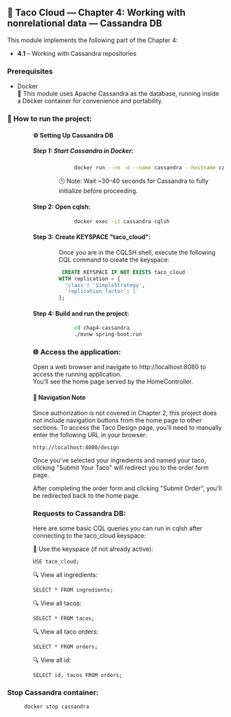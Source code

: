 ## 🌮 Taco Cloud — Chapter 4: Working with nonrelational data — Cassandra DB
This module implements the following part of the Chapter 4:
- **4.1** – Working with Cassandra repositories



### Prerequisites
- Docker
<br> 🧪 This module uses Apache Cassandra as the database, running inside a Docker container for convenience and portability.



### 🚀 How to run the project:
<div style="margin-left:60px">

#### ⚙️ Setting Up Cassandra DB

##### Step 1: Start Cassandra in Docker:
<div style="margin-left:60px">

```bash
     docker run --rm -d --name cassandra --hostname cassandra -p 9042:9042 cassandra
```
🕒 Note: Wait ~30–40 seconds for Cassandra to fully initialize before proceeding.

</div>

#### Step 2: Open cqlsh:
<div style="margin-left:60px">

```bash
     docker exec -it cassandra cqlsh
```
</div>


#### Step 3: Create KEYSPACE "taco_cloud":
<div style="margin-left:60px">
Once you are in the CQLSH shell, execute the following CQL command to create the keyspace:

```sql
 CREATE KEYSPACE IF NOT EXISTS taco_cloud
WITH replication = {
  'class': 'SimpleStrategy',
  'replication_factor': 1
};
```
</div>

#### Step 4: Build and run the project:
<div style="margin-left:60px">

```bash
     cd chap4-cassandra
     ./mvnw spring-boot:run
```
</div>



### 🌐 Access the application:
Open a web browser and navigate to http://localhost:8080 to access the running application.
<br> You’ll see the home page served by the HomeController.
#### 🚧 Navigation Note
Since authorization is not covered in Chapter 2, 
this project does not include navigation buttons from the home page to other sections.
To access the Taco Design page, you'll need to manually enter the following URL in your browser:
```
http://localhost:8080/design
```
Once you've selected your ingredients and named your taco, clicking "Submit Your Taco" will redirect you to the order form page.

After completing the order form and clicking "Submit Order", you'll be redirected back to the home page.

### Requests to Cassandra DB:

Here are some basic CQL queries you can run in cqlsh after connecting to the taco_cloud keyspace:

📌 Use the keyspace (if not already active):
```
USE taco_cloud;
```
🔍 View all ingredients:
```
SELECT * FROM ingredients;
```
🔍 View all tacos:
```
SELECT * FROM tacos;
```
🔍 View all taco orders:
```
SELECT * FROM orders;
```
🔍 View all id:
```
SELECT id, tacos FROM orders;
``` 

</div>

### Stop Cassandra container:
<div style="margin-left:40px">

```bash
docker stop cassandra
```

</div>





